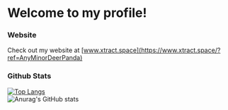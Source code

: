 # Welcome to my profile!
### Website
Check out my website at [www.xtract.space](https://www.xtract.space/?ref=AnyMinorDeerPanda)
### Github Stats
[![Top Langs](https://github-readme-stats.vercel.app/api/top-langs/?username=AnyMinorDeerPanda&show_icons=true&theme=radical)](https://github.com/anuraghazra/github-readme-stats)
<br />
![Anurag's GitHub stats](https://github-readme-stats.vercel.app/api?username=AnyMinorDeerPanda&show_icons=true&theme=radical&include_all_commits=true)



